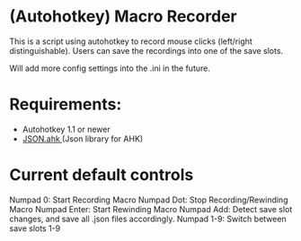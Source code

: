 # (Autohotkey) Macro Recorder
<p> This is a script using autohotkey to record mouse clicks (left/right distinguishable).
Users can save the recordings into one of the save slots.

Will add more config settings into the .ini in the future.
</p>

# Requirements:
<ul>
  <li>Autohotkey 1.1 or newer</li>
  <li><a href="https://github.com/cocobelgica/AutoHotkey-JSON">JSON.ahk </a> (Json library for AHK)</li>
</ul>

# Current default controls
<p>
Numpad 0: Start Recording Macro
Numpad Dot: Stop Recording/Rewinding Macro
Numpad Enter: Start Rewinding Macro
Numpad Add: Detect save slot changes, and save all .json files accordingly.
Numpad 1-9: Switch between save slots 1-9
</p>
